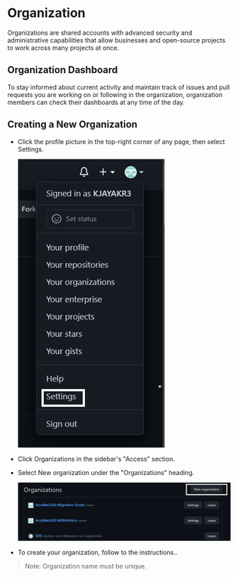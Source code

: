 # Organization

Organizations are shared accounts with advanced security and administrative capabilities that allow businesses and open-source projects to work across many projects at once.

## Organization Dashboard

To stay informed about current activity and maintain track of issues and pull requests you are working on or following in the organization, organization members can check their dashboards at any time of the day.
  
## Creating a New Organization

* Click the profile picture in the top-right corner of any page, then select Settings.

  ![](./assets/org_1.png)

* Click Organizations in the sidebar's "Access" section.

* Select New organization under the "Organizations" heading.

  ![](./assets/org_2.png)

* To create your organization, follow to the instructions..
> Note: Organization name must be unique.